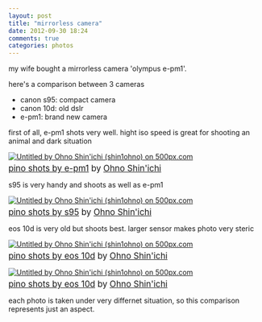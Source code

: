```yaml
---
layout: post
title: "mirrorless camera"
date: 2012-09-30 18:24
comments: true
categories: photos
---
```


my wife bought a mirrorless camera 'olympus e-pm1'.

here's a comparison between 3 cameras

- canon s95: compact camera
- canon 10d: old dslr
- e-pm1: brand new camera

first of all, e-pm1 shots very well. hight iso speed is great for shooting an animal and dark situation

<!--more-->

<a href="http://500px.com/photo/14893035"><img src="http://pcdn.500px.net/14893035/a13683dd396af30f44fd47b8d6643dea4fa28d43/4.jpg" alt="Untitled by Ohno Shin'ichi (shin1ohno) on 500px.com" border="0" style="margin: 0 0 5px 0;"></a><br/><font style="font-size: 120%;"><a href="http://500px.com/photo/14893035">pino shots by e-pm1</a> by <a href="http://500px.com/OhnoShinichi">Ohno Shin'ichi</a></font>

s95 is very handy and shoots as well as e-pm1

<a href="http://500px.com/photo/14892915"><img src="http://pcdn.500px.net/14892915/6138b907ac1ce4526d3aa98cfc5e143579114305/4.jpg" alt="Untitled by Ohno Shin'ichi (shin1ohno) on 500px.com" border="0" style="margin: 0 0 5px 0;"></a><br/><font style="font-size: 120%;"><a href="http://500px.com/photo/14892915">pino shots by s95</a> by <a href="http://500px.com/OhnoShinichi">Ohno Shin'ichi</a></font>

eos 10d is very old but shoots best. larger sensor makes photo very steric

<a href="http://500px.com/photo/14893589"><img src="http://pcdn.500px.net/14893589/011693ea4de6f42ce246ea47d434e0d52e181afb/4.jpg" alt="Untitled by Ohno Shin'ichi (shin1ohno) on 500px.com" border="0" style="margin: 0 0 5px 0;"></a><br/><font style="font-size: 120%;"><a href="http://500px.com/photo/14893589">pino shots by eos 10d</a> by <a href="http://500px.com/OhnoShinichi">Ohno Shin'ichi</a></font>

<a href="http://500px.com/photo/14894749"><img src="http://pcdn.500px.net/14894749/4378b055c3b39d9e01522c681c873b53913bec5a/4.jpg" alt="Untitled by Ohno Shin'ichi (shin1ohno) on 500px.com" border="0" style="margin: 0 0 5px 0;"></a><br/><font style="font-size: 120%;"><a href="http://500px.com/photo/14894749">pino shots by eos 10d</a> by <a href="http://500px.com/shin1ohno">Ohno Shin'ichi</a></font>

each photo is taken under very differnet situation, so this comparison represents just an aspect.

